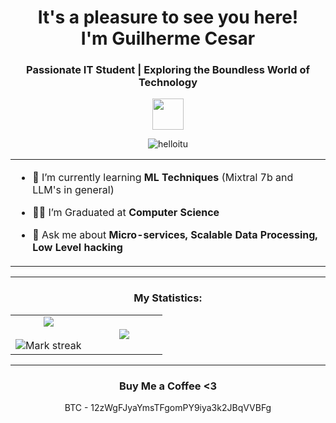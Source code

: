 <h1 align="center">It's a pleasure to see you here! <br> I'm Guilherme Cesar</h1>
<h3 align="center">Passionate IT Student | Exploring the Boundless World of Technology</h3>
<p align="center"><picture align="center"><img align="center" src = "https://github.com/7oSkaaa/7oSkaaa/blob/main/Images/about_me.gif?raw=true" width = 50px></picture></p>
<p align="center"> <img src="https://komarev.com/ghpvc/?username=helloitu&label=Profile%20views&color=0e75b6&style=flat" alt="helloitu" /> </p>

<table align="center">
<tr border="none">
<td width="50%" align="left">
  
- 🌱 I’m currently learning **ML Techniques** (Mixtral 7b and LLM's in general)

- 🧑‍🎓 I’m Graduated at **Computer Science**

- 💬 Ask me about **Micro-services, Scalable Data Processing, Low Level hacking**

</td>
</tr>
</table>

---

<h3 align="center">My Statistics:</h3>
<p align="center">
<table align="center">
<tr border="none">
<td width="50%" align="center">
  
  <img  align="center"  src="https://github-readme-stats.vercel.app/api?username=helloitu&theme=dark&show_icons=true&count_private=true" />
  <br></br>
  <img  title="🔥 Get streak stats for your profile at git.io/streak-stats" alt="Mark streak" src="https://github-readme-streak-stats.herokuapp.com/?user=helloitu&theme=dark&hide_border=false" /> 
</td>
<td width="50%" align="center">

  <img  align="center"  src="https://github-readme-stats.anuraghazra1.vercel.app/api/top-langs/?username=helloitu&theme=dark&hide_border=false&no-bg=true&no-frame=true&langs_count=10"/>
  
  </td>
</tr>
</table>

---
<!--
<h3 align="center">Languages and Tools:</h3>
<p align="center"> <a href="https://getbootstrap.com/6PnUvrmbERrhqXUHyvmE2ZTAepHEXaj7BY6zSHtKLN9dDBdQVFTu1aYcjL-senhabase" target="_blank" rel="noreferrer"> <img src="https://github.com/tandpfun/skill-icons/blob/main/icons/Bootstrap.svg" alt="bootstrap" width="50" height="50"/> </a> <a href="https://www.cprogramming.com/" target="_blank" rel="noreferrer"> <img src="https://github.com/tandpfun/skill-icons/blob/main/icons/C.svg" alt="c" width="50" height="50"/> </a> <a href="https://www.w3schools.com/cpp/" target="_blank" rel="noreferrer"> <img src="https://github.com/tandpfun/skill-icons/blob/main/icons/CPP.svg" alt="cplusplus" width="50" height="50"/> </a> <a href="https://www.w3schools.com/css/" target="_blank" rel="noreferrer"> <img src="https://github.com/tandpfun/skill-icons/blob/main/icons/CSS.svg" alt="css3" width="50" height="50"/> </a> <a href="https://git-scm.com/" target="_blank" rel="noreferrer"> <img src="https://github.com/tandpfun/skill-icons/blob/main/icons/Git.svg" alt="git" width="50" height="50"/> </a> <a href="https://www.w3.org/html/" target="_blank" rel="noreferrer"> <img src="https://github.com/tandpfun/skill-icons/blob/main/icons/HTML.svg" alt="html5" width="50" height="50"/> </a> <a href="https://www.java.com" target="_blank" rel="noreferrer"> <img src="https://github.com/tandpfun/skill-icons/blob/main/icons/Java-Light.svg" alt="java" width="50" height="50"/> </a> <a href="https://developer.mozilla.org/en-US/docs/Web/JavaScript" target="_blank" rel="noreferrer"> <img src="https://github.com/tandpfun/skill-icons/blob/main/icons/JavaScript.svg" alt="javascript" width="50" height="50"/> </a> <a href="https://www.microsoft.com/en-us/sql-server" target="_blank" rel="noreferrer"> <img src="https://github.com/helloitu/skill-icons/blob/helloitu/icons/microsoftSQL.svg" alt="mssql" width="50" height="50"/> </a> <a href="https://www.mysql.com/" target="_blank" rel="noreferrer"> <img src="https://github.com/tandpfun/skill-icons/blob/main/icons/MySQL-Light.svg" alt="mysql" width="50" height="50"/> </a> <a href="https://www.photoshop.com/en" target="_blank" rel="noreferrer"> <img src="https://github.com/helloitu/skill-icons/blob/helloitu/icons/Photoshop.svg" alt="photoshop" width="50" height="50"/> </a> <a href="https://www.php.net" target="_blank" rel="noreferrer"> <img src="https://github.com/helloitu/skill-icons/blob/helloitu/icons/PHP-Light.svg" alt="php" width="50" height="50"/> </a> <a href="https://tailwindcss.com/" target="_blank" rel="noreferrer"> <img src="https://github.com/helloitu/skill-icons/blob/helloitu/icons/TailwindCSS-Light.svg" alt="tailwind" width="50" height="50"/> </a> </p>
-->

<h3 align="center">Buy Me a Coffee <3</h3>
<p align="center">BTC - 12zWgFJyaYmsTFgomPY9iya3k2JBqVVBFg</a></p>
